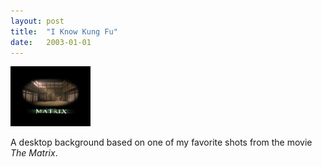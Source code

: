 ```yaml
---
layout: post
title:  "I Know Kung Fu"
date:   2003-01-01
---
```


[![The Matrix: I Know Kung Fu](/media/2003/01/02/I-Know-Kung-Fu/I-Know-Kung-Fu-Preview.jpg)](/media/2003/01/02/I-Know-Kung-Fu/I-Know-Kung-Fu.jpg)

A desktop background based on one of my favorite shots from the movie _The Matrix_.
